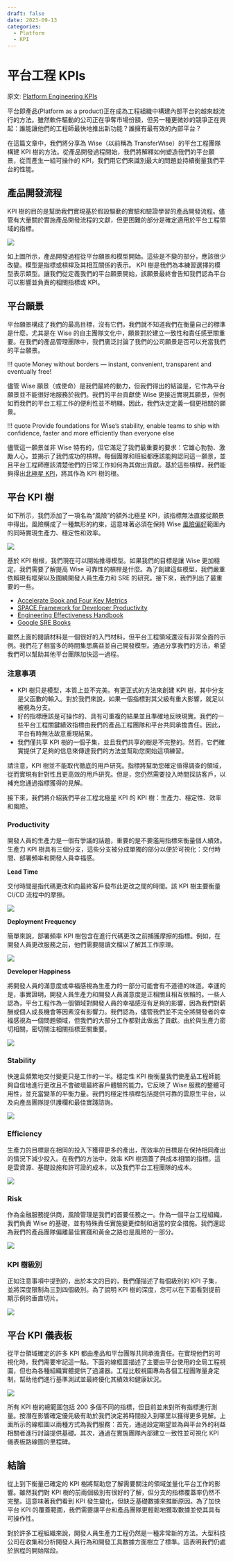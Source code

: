 ```yaml
---
draft: false 
date: 2023-09-13
categories:
  - Platform
  - KPI
---
```


# 平台工程 KPIs

原文: [Platform Engineering KPIs](https://medium.com/wise-engineering/platform-engineering-kpis-6a3215f0ee14)

平台即產品(Platform as a product)正在成為工程組織中構建內部平台的越來越流行的方法。雖然軟件驅動的公司正在爭奪市場份額，但另一種更微妙的競爭正在興起：誰能讓他們的工程師最快地推出新功能？誰擁有最有效的內部平台？

在這篇文章中，我們將分享為 Wise（以前稱為 TransferWise）的平台工程團隊構建 KPI 樹的方法。從產品開發過程開始，我們將解釋如何塑造我們的平台願景，從而產生一組可操作的 KPI，我們用它們來識別最大的問題並持續衡量我們平台的性能。

## 產品開發流程

KPI 樹的目的是幫助我們實現基於假設驅動的實驗和驗證學習的產品開發流程。儘管有大量關於實施產品開發流程的文獻，但更困難的部分是確定適用於平台工程領域的指標。

![](./platform-engineering-kpis/1_eHPeS_enB0tY8bdl652nXA.webp)

如上圖所示，產品開發過程從平台願景和模型開始。這些是不變的部分，應該很少改變。模型是指標或槓桿及其相互關係的表示。 KPI 樹是我們為本練習選擇的模型表示類型。讓我們從定義我們的平台願景開始，該願景最終會告知我們認為平台可以影響並負責的相關指標或 KPI。

<!-- more -->

## 平台願景

平台願景構成了我們的最高目標，沒有它們，我們就不知道我們在衡量自己的標準是什麼。尤其是在 Wise 的自主團隊文化中，願景對於建立一致性和責任感至關重要。在我們的產品管理團隊中，我們廣泛討論了我們的公司願景是否可以充當我們的平台願景。

!!! quote
    Money without borders — instant, convenient, transparent and eventually free!

儘管 Wise 願景（或使命）是我們最終的動力，但我們得出的結論是，它作為平台願景並不能很好地服務於我們。我們的平台貢獻使 Wise 更接近實現其願景，但例如而我們的平台工程工作的便利性並不明顯。因此，我們決定定義一個更相關的願景。

!!! quote
    Provide foundations for Wise’s stability, enable teams to ship with confidence, faster and more efficiently than everyone else

儘管這一願景並非 Wise 特有的，但它滿足了我們最重要的要求：它雄心勃勃、激勵人心，並揭示了我們成功的槓桿。每個團隊和班組都應該能夠認同這一願景，並且平台工程師應該清楚他們的日常工作如何為其做出貢獻。基於這些槓桿，我們能夠得出[北極星 KPI](https://amplitude.com/blog/product-north-star-metric)，將其作為 KPI 樹的根。

## 平台 KPI 樹

如下所示，我們添加了一項名為“風險”的額外北極星 KPI，該指標無法直接從願景中得出。風險構成了一種無形的約束，這意味著必須在保持 Wise [風險偏好](https://en.wikipedia.org/wiki/Risk_appetite)範圍內的同時實現生產力、穩定性和效率。

![](./platform-engineering-kpis/1_Pvzis7mIbRGJBZa-r6TEYg.webp)

基於 KPI 樹根，我們現在可以開始推導模型。如果我們的目標是讓 Wise 更加穩定，我們需要了解提高 Wise 可靠性的槓桿是什麼。為了創建這些模型，我們嚴重依賴現有框架以及圍繞開發人員生產力和 SRE 的研究。接下來，我們列出了最重要的一些。

- [Accelerate Book and Four Key Metrics](https://cloud.google.com/blog/products/devops-sre/using-the-four-keys-to-measure-your-devops-performance)
- [SPACE Framework for Developer Productivity](https://queue.acm.org/detail.cfm?id=3454124)
- [Engineering Effectiveness Handbook](https://www.okayhq.com/handbook/)
- [Google SRE Books](https://sre.google/books/)

雖然上面的閱讀材料是一個很好的入門材料，但平台工程領域還沒有非常全面的示例。我們花了相當多的時間集思廣益並自己開發模型。通過分享我們的方法，希望我們可以幫助其他平台團隊加快這一過程。

### 注意事項

- KPI 樹只是模型，本質上並不完美。有更正式的方法來創建 KPI 樹，其中分支是父函數的輸入。對於我們來說，如果一個指標對其父級有重大影響，就足以被視為分支。
- 好的指標應該是可操作的、具有可重複的結果並且準確地反映現實。我們的一些平台工程關鍵績效指標由我們的產品工程團隊和平台共同承擔責任。因此，平台有時無法故意重現結果。
- 我們僅共享 KPI 樹的一個子集，並且我們共享的樹是不完整的。然而，它們確實提供了足夠的信息來傳達我們的方法並幫助您開始這項練習。

請注意，KPI 樹並不能取代徹底的用戶研究。指標將幫助您確定值得調查的領域，從而實現有針對性且更高效的用戶研究。但是，您仍然需要投入時間採訪客戶，以補充您通過指標獲得的見解。

接下來，我們將介紹我們平台工程北極星 KPI 的 KPI 樹：生產力、穩定性、效率和風險。

### Productivity

開發人員的生產力是一個有爭議的話題，重要的是不要濫用指標來衡量個人績效。生產力 KPI 樹具有三個分支，這些分支被分成單獨的部分以便於可視化：交付時間、部署頻率和開發人員幸福感。

**Lead Time**

交付時間是指代碼更改和向最終客戶發布此更改之間的時間。該 KPI 樹主要衡量 CI/CD 流程中的摩擦。

![](./platform-engineering-kpis/1_ufhNTQL8xNJkX1jk46zuTA.webp)

**Deployment Frequency**

簡單來說，部署頻率 KPI 樹包含在進行代碼更改之前捕獲摩擦的指標。例如，在開發人員更改服務之前，他們需要閱讀文檔以了解其工作原理。

![](./platform-engineering-kpis/1_tya5BXFwv9g5qYTDWAlUxA.webp)

**Developer Happiness**

將開發人員的滿意度或幸福感視為生產力的一部分可能會有不道德的味道。幸運的是，事實證明，開發人員生產力和開發人員滿意度是正相關且相互依賴的。一些人認為，平台工程作為一個領域對開發人員的幸福感沒有足夠的影響，因為我們對薪酬或個人成長機會等因素沒有影響力。我們認為，儘管我們並不完全將開發者的幸福感視為一個問題領域，但我們的大部分工作都對此做出了貢獻。由於與生產力密切相關，密切關注相關指標至關重要。

![](./platform-engineering-kpis/1_wnEPHU425O6oJoEzOumYKQ.webp)

### Stability

快速且頻繁地交付變更只是工作的一半。穩定性 KPI 樹衡量我們使產品工程師能夠自信地進行更改且不會破壞最終客戶體驗的能力。它反映了 Wise 服務的整體可用性，並充當變革的平衡力量。我們的穩定性槓桿包括提供可靠的雲原生平台，以及向產品團隊提供護欄和最佳實踐諮詢。

![](./platform-engineering-kpis/1_N0IddtBt7YDkzbjVvn_ltg.webp)

### Efficiency

生產力的目標是在相同的投入下獲得更多的產出，而效率的目標是在保持相同產出的情況下減少投入。在我們的方法中，效率 KPI 樹涵蓋了與成本相關的指標。這是雲資源、基礎設施和許可證的成本，以及我們平台工程團隊的成本。

![](./platform-engineering-kpis/1_zoXHRN_6m6AM_0p1JP5Ymg.webp)

### Risk

作為金融服務提供商，風險管理是我們的首要任務之一。作為一個平台工程組織，我們負責 Wise 的基礎，並有特殊責任實施變更控制和適當的安全措施。我們還認為我們的產品團隊偏離最佳實踐和黃金之路也是風險的一部分。

![](./platform-engineering-kpis/1_dscT4An67WIIrEDJqD0tEQ.webp)

### KPI 樹級別

正如注意事項中提到的，出於本文的目的，我們僅描述了每個級別的 KPI 子集，並將深度限制為三到四個級別。為了說明 KPI 樹的深度，您可以在下面看到提前期示例的垂直切片。

![](./platform-engineering-kpis/1_FS5Yxal-qoda25llbKe03A.webp)

## 平台 KPI 儀表板

從平台領域確定的許多 KPI 都由產品和平台團隊共同承擔責任。在實現他們的可視化時，我們需要牢記這一點。下面的線框圖描述了主要由平台使用的全局工程視圖，但也為各種組織實體提供了過濾器。工程比較視圖專為各個工程團隊量身定制，幫助他們進行基準測試並最終優化其績效和健康狀況。

![](./platform-engineering-kpis/1_es4v16ugGXDm13gyh3p1Yw.webp)

所有 KPI 樹的總範圍包括 200 多個不同的指標，但目前並未對所有指標進行測量。按潛在影響確定優先級有助於我們決定將時間投入到哪里以獲得更多見解。上面所示的線框圖以兩種方式為我們服務：首先，通過設定期望並為與平台外的利益相關者進行討論提供基礎。其次，通過在實施團隊內部建立一致性並可視化 KPI 儀表板路線圖的里程碑。

## 結論

從上到下衡量已確定的 KPI 樹將幫助您了解需要關注的領域並量化平台工作的影響。雖然我們對 KPI 樹的前兩個級別有很好的了解，但分支的指標覆蓋率仍然不完整。這意味著我們看到 KPI 發生變化，但缺乏基礎數據來推斷原因。為了加快平台 KPI 的覆蓋範圍，我們需要讓平台和產品團隊更輕鬆地獲取數據並使其具有可操作性。

對於許多工程組織來說，開發人員生產力工程仍然是一種非常新的方法。大型科技公司在收集和分析開發人員行為和開發工具數據方面樹立了標準。這表明我們仍處於旅程的開始階段。

